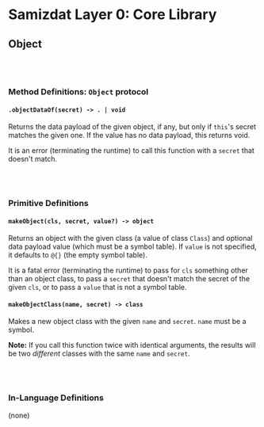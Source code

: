 Samizdat Layer 0: Core Library
==============================

Object
------


<br><br>
### Method Definitions: `Object` protocol

#### `.objectDataOf(secret) -> . | void`

Returns the data payload of the given object, if any, but only if `this`'s
secret matches the given one. If the value has no data payload, this returns
void.

It is an error (terminating the runtime) to call this function with a `secret`
that doesn't match.


<br><br>
### Primitive Definitions

#### `makeObject(cls, secret, value?) -> object`

Returns an object with the given class (a value of class `Class`)
and optional data payload value (which must be a symbol table).
If `value` is not specified, it defaults to `@{}` (the empty symbol table).

It is a fatal error (terminating the runtime) to pass for `cls` something
other than an object class, to pass a `secret` that doesn't match the
secret of the given `cls`, or to pass a `value` that is not a symbol table.

#### `makeObjectClass(name, secret) -> class`

Makes a new object class with the given `name` and `secret`. `name` must
be a symbol.

**Note:** If you call this function twice with identical arguments, the
results will be two *different* classes with the same `name` and `secret`.


<br><br>
### In-Language Definitions

(none)
